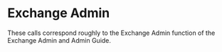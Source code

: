 # Exchange Admin

These calls correspond roughly to the Exchange Admin function of the Exchange Admin and Admin Guide.
